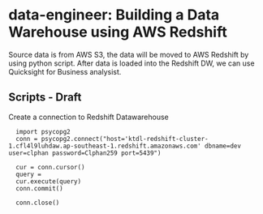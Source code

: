 # data-engineer: Building a Data Warehouse using AWS Redshift
Source data is from AWS S3, the data will be moved to AWS Redshift by using python script.
After data is loaded into the Redshift DW, we can use Quicksight for Business analysist.

## Scripts - Draft
Create a connection to Redshift Datawarehouse

```
  import psycopg2
  conn = psycopg2.connect("host='ktdl-redshift-cluster-1.cfl4l9luhdaw.ap-southeast-1.redshift.amazonaws.com' dbname=dev user=clphan password=Clphan259 port=5439")

  cur = conn.cursor()
  query = 
  cur.execute(query)
  conn.commit()

  conn.close()
```


